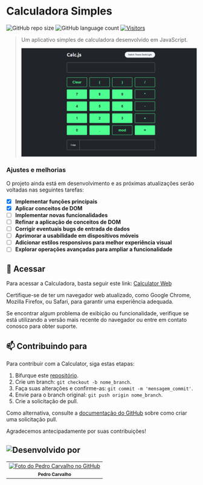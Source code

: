 # Calculadora Simples

![GitHub repo size](https://img.shields.io/github/repo-size/pedrocarvh/calculator?style=for-the-badge&label=Repo+Size&width=100)
![GitHub language count](https://img.shields.io/github/languages/count/pedrocarvh/calculator?style=for-the-badge&label=Language+Count&width=100)
[![Visitors](https://api.visitorbadge.io/api/visitors?path=https%3A%2F%2Fgithub.com%2Fpedrocarvh%2Fcalculator&countColor=%23007ec6&labelStyle=upper)](https://visitorbadge.io/status?path=https%3A%2F%2Fgithub.com%2Fpedrocarvh%2Fcalculator)

> Um aplicativo simples de calculadora desenvolvido em JavaScript.
>
> ![Calculadora](https://github.com/pedrocarvh/calculator/blob/main/images/Calculadora.png)

### Ajustes e melhorias

O projeto ainda está em desenvolvimento e as próximas atualizações serão voltadas nas seguintes tarefas:

- [x] **Implementar funções principais**
- [x] **Aplicar conceitos de DOM**
- [ ] **Implementar novas funcionalidades**
- [ ] **Refinar a aplicação de conceitos de DOM**
- [ ] **Corrigir eventuais bugs de entrada de dados**
- [ ] **Aprimorar a usabilidade em dispositivos móveis**
- [ ] **Adicionar estilos responsivos para melhor experiência visual**
- [ ] **Explorar operações avançadas para ampliar a funcionalidade**

## 🚀 Acessar <Calculadora>

Para acessar a Calculadora, basta seguir este link: [Calculator Web](https://pedrocarvh-calculator.netlify.app/)

Certifique-se de ter um navegador web atualizado, como Google Chrome, Mozilla Firefox, ou Safari, para garantir uma experiência adequada.

Se encontrar algum problema de exibição ou funcionalidade, verifique se está utilizando a versão mais recente do navegador ou entre em contato conosco para obter suporte.

## 📫 Contribuindo para <Calculadora>

Para contribuir com a Calculator, siga estas etapas:

1. Bifurque este [repositório](https://github.com/pedrocarvh/calculator).
2. Crie um branch: `git checkout -b nome_branch`.
3. Faça suas alterações e confirme-as: `git commit -m 'mensagem_commit'`.
4. Envie para o branch original: `git push origin nome_branch`.
5. Crie a solicitação de pull.

Como alternativa, consulte a [documentação do GitHub](https://docs.github.com/pt/free-pro-team@latest/github/collaborating-with-issues-and-pull-requests/about-pull-requests) sobre como criar uma solicitação pull.

Agradecemos antecipadamente por suas contribuições!

## ![Desenvolvido por](https://img.shields.io/badge/Desenvolvido%20por-Pedro%20Carvalho-brightgreen?style=for-the-badge)

<table>
  <tr>
    <td align="center">
      <a href="https://github.com/pedrocarvh" title="Perfil do Pedro Carvalho no GitHub">
        <img src="https://avatars.githubusercontent.com/u/74374314" width="100px;" alt="Foto do Pedro Carvalho no GitHub"/><br>
        <sub>
          <b>Pedro Carvalho</b>
        </sub>
      </a>
    </td>
  </tr>
</table>

